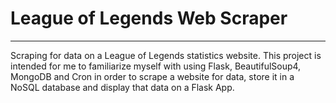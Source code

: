 # **League of Legends Web Scraper**
---
Scraping for data on a League of Legends statistics website. This project is intended for me to familiarize myself with using Flask, BeautifulSoup4, MongoDB and Cron in order to scrape a website for data, store it in a NoSQL database and display that data on a Flask App.



